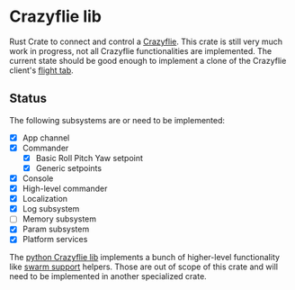 # Crazyflie lib

Rust Crate to connect and control a [Crazyflie]. This crate is still very much work in progress,
not all Crazyflie functionalities are implemented. The current state should be good enough
to implement a clone of the Crazyflie client's [flight tab].

## Status

The following subsystems are or need to be implemented:

 - [x] App channel
 - [x] Commander
   - [x] Basic Roll Pitch Yaw setpoint
   - [x] Generic setpoints
 - [x] Console
 - [x] High-level commander
 - [x] Localization
 - [x] Log subsystem
 - [ ] Memory subsystem
 - [x] Param subsystem
 - [x] Platform services

The [python Crazyflie lib] implements a bunch of higher-level functionality like [swarm support] helpers. Those are out of scope of this crate and will need to be implemented in another specialized crate.


[Crazyflie]: https://www.bitcraze.io/products/crazyflie-2-1/
[Flight tab]: https://www.bitcraze.io/documentation/repository/crazyflie-clients-python/master/userguides/userguide_client/flightcontrol_tab/
[python Crazyflie lib]: https://github.com/bitcraze/crazyflie-lib-python
[swarm support]: https://www.bitcraze.io/documentation/repository/crazyflie-lib-python/master/api/cflib/crazyflie/swarm/
